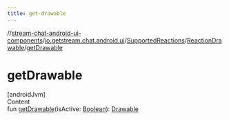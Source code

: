 ```yaml
---
title: get-drawable
---
```

//[stream-chat-android-ui-components](../../../../index.md)/[io.getstream.chat.android.ui](../../index.md)/[SupportedReactions](../index.md)/[ReactionDrawable](index.md)/[getDrawable](getDrawable.md)



# getDrawable  
[androidJvm]  
Content  
fun [getDrawable](getDrawable.md)(isActive: [Boolean](https://kotlinlang.org/api/latest/jvm/stdlib/kotlin/-boolean/index.html)): [Drawable](https://developer.android.com/reference/kotlin/android/graphics/drawable/Drawable.html)  



